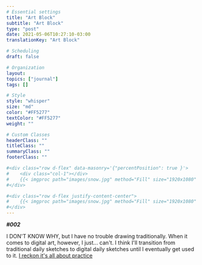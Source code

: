 ```yaml
---
# Essential settings
title: "Art Block"
subtitle: "Art Block"
type: "post"
date: 2021-05-06T10:27:10-03:00
translationKey: "Art Block"

# Scheduling
draft: false

# Organization
layout:
topics: ["journal"]
tags: []

# Style
style: "whisper"
size: "md"
color: "#FF5277"
textColor: "#FF5277"
weight: ""

# Custom Classes
headerClass: ""
titleClass: ""
summaryClass: ""
footerClass: ""

#<div class="row d-flex" data-masonry='{"percentPosition": true }'>
#    <div class="col-1"></div>
#    {{< imgproc path="images/snow.jpg" method="Fill" size="1920x1080" col="8" >}}
#</div>

#<div class="row d-flex justify-content-center">
#    {{< imgproc path="images/snow.jpg" method="Fill" size="1920x1080" col="8" >}}
#</div>
---
```


***#002***

I DON'T KNOW WHY, but I have no trouble drawing traditionally. When it comes to digital art, however, I just... can't. I think I'll transition from traditional daily sketches to digital daily sketches until I eventually get used to it. <ins>I reckon it's all about practice</ins>